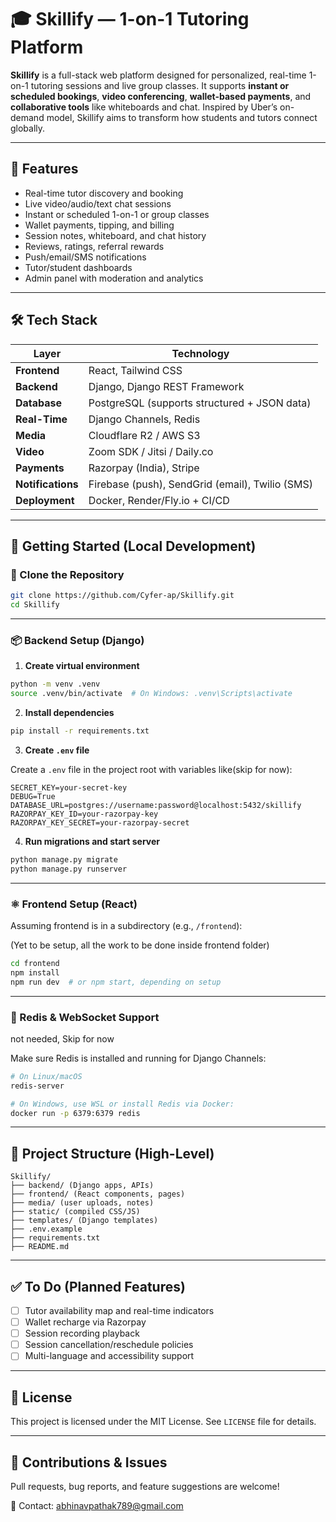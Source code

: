 # 🎓 Skillify — 1-on-1 Tutoring Platform

**Skillify** is a full-stack web platform designed for personalized, real-time 1-on-1 tutoring sessions and live group classes. It supports **instant or scheduled bookings**, **video conferencing**, **wallet-based payments**, and **collaborative tools** like whiteboards and chat. Inspired by Uber’s on-demand model, Skillify aims to transform how students and tutors connect globally.

---

## 🧩 Features

- Real-time tutor discovery and booking
- Live video/audio/text chat sessions
- Instant or scheduled 1-on-1 or group classes
- Wallet payments, tipping, and billing
- Session notes, whiteboard, and chat history
- Reviews, ratings, referral rewards
- Push/email/SMS notifications
- Tutor/student dashboards
- Admin panel with moderation and analytics

---

## 🛠 Tech Stack

| Layer         | Technology                                      |
|---------------|--------------------------------------------------|
| **Frontend**  | React, Tailwind CSS                              |
| **Backend**   | Django, Django REST Framework                    |
| **Database**  | PostgreSQL (supports structured + JSON data)     |
| **Real-Time** | Django Channels, Redis                           |
| **Media**     | Cloudflare R2 / AWS S3                           |
| **Video**     | Zoom SDK / Jitsi / Daily.co                      |
| **Payments**  | Razorpay (India), Stripe                         |
| **Notifications** | Firebase (push), SendGrid (email), Twilio (SMS) |
| **Deployment**| Docker, Render/Fly.io + CI/CD                    |

---

## 🚀 Getting Started (Local Development)

### 🔁 Clone the Repository

```bash
git clone https://github.com/Cyfer-ap/Skillify.git
cd Skillify
```

---

### 📦 Backend Setup (Django)

1. **Create virtual environment**

```bash
python -m venv .venv
source .venv/bin/activate  # On Windows: .venv\Scripts\activate
```

2. **Install dependencies**

```bash
pip install -r requirements.txt
```

3. **Create `.env` file**

Create a `.env` file in the project root with variables like(skip for now):

```env
SECRET_KEY=your-secret-key
DEBUG=True
DATABASE_URL=postgres://username:password@localhost:5432/skillify
RAZORPAY_KEY_ID=your-razorpay-key
RAZORPAY_KEY_SECRET=your-razorpay-secret
```

4. **Run migrations and start server**

```bash
python manage.py migrate
python manage.py runserver
```

---

### ⚛️ Frontend Setup (React)

Assuming frontend is in a subdirectory (e.g., `/frontend`):

(Yet to be setup, all the work to be done inside frontend folder)  

```bash
cd frontend
npm install
npm run dev  # or npm start, depending on setup
```

---

### 💬 Redis & WebSocket Support

not needed, Skip for now

Make sure Redis is installed and running for Django Channels:

```bash
# On Linux/macOS
redis-server

# On Windows, use WSL or install Redis via Docker:
docker run -p 6379:6379 redis
```

---

## 📁 Project Structure (High-Level)

```
Skillify/
├── backend/ (Django apps, APIs)
├── frontend/ (React components, pages)
├── media/ (user uploads, notes)
├── static/ (compiled CSS/JS)
├── templates/ (Django templates)
├── .env.example
├── requirements.txt
├── README.md
```

---

## ✅ To Do (Planned Features)

- [ ] Tutor availability map and real-time indicators
- [ ] Wallet recharge via Razorpay
- [ ] Session recording playback
- [ ] Session cancellation/reschedule policies
- [ ] Multi-language and accessibility support

---

## 📜 License

This project is licensed under the MIT License. See `LICENSE` file for details.

---

## 🤝 Contributions & Issues

Pull requests, bug reports, and feature suggestions are welcome!

📧 Contact: [abhinavpathak789@gmail.com](https://github.com/Cyfer-ap)
